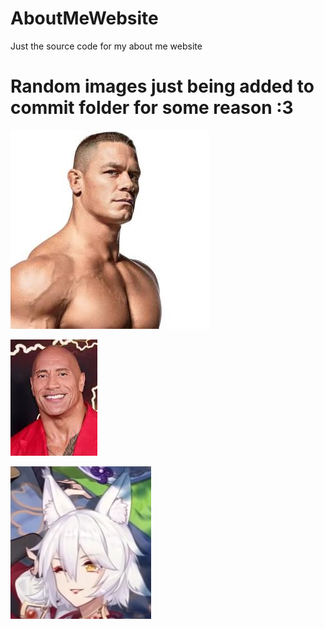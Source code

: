 # AboutMeWebsite
Just the source code for my about me website

# Random images just being added to commit folder for some reason :3

![alt text](download.jpg)

![alt text](download%20(1).jpg)

![alt text](image.jpg)

